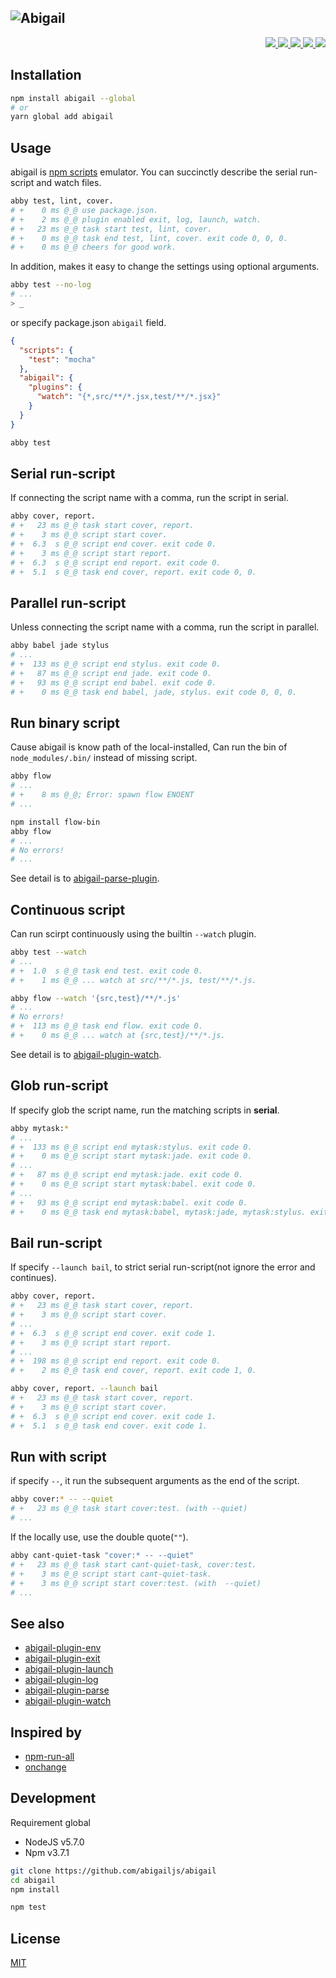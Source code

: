 ![Abigail](https://cloud.githubusercontent.com/assets/1548478/14227243/06457ec6-f934-11e5-9b30-a37a13ce1d4e.png)
---

<p align="right">
  <a href="https://npmjs.org/package/abigail">
    <img src="https://img.shields.io/npm/v/abigail.svg?style=flat-square">
  </a>
  <a href="https://travis-ci.org/abigailjs/abigail">
    <img src="http://img.shields.io/travis/abigailjs/abigail.svg?style=flat-square">
  </a>
  <a href="https://codeclimate.com/github/abigailjs/abigail/coverage">
    <img src="https://img.shields.io/codeclimate/github/abigailjs/abigail.svg?style=flat-square">
  </a>
  <a href="https://codeclimate.com/github/abigailjs/abigail">
    <img src="https://img.shields.io/codeclimate/coverage/github/abigailjs/abigail.svg?style=flat-square">
  </a>
  <a href="https://gemnasium.com/abigailjs/abigail">
    <img src="https://img.shields.io/gemnasium/abigailjs/abigail.svg?style=flat-square">
  </a>
</p>

Installation
---
```bash
npm install abigail --global
# or
yarn global add abigail
```

Usage
---

abigail is [npm scripts](https://docs.npmjs.com/misc/scripts) emulator.
You can succinctly describe the serial run-script and watch files.

```bash
abby test, lint, cover.
# +    0 ms @_@ use package.json.
# +    2 ms @_@ plugin enabled exit, log, launch, watch.
# +   23 ms @_@ task start test, lint, cover.
# +    0 ms @_@ task end test, lint, cover. exit code 0, 0, 0.
# +    0 ms @_@ cheers for good work.
```

In addition, makes it easy to change the settings using optional arguments.

```bash
abby test --no-log
# ...
> _
```

or specify package.json `abigail` field.

```json
{
  "scripts": {
    "test": "mocha"
  },
  "abigail": {
    "plugins": {
      "watch": "{*,src/**/*.jsx,test/**/*.jsx}"
    }
  }
}
```

```bash
abby test
```

Serial run-script
---
If connecting the script name with a comma, run the script in serial.

```bash
abby cover, report.
# +   23 ms @_@ task start cover, report.
# +    3 ms @_@ script start cover.
# +  6.3  s @_@ script end cover. exit code 0.
# +    3 ms @_@ script start report.
# +  6.3  s @_@ script end report. exit code 0.
# +  5.1  s @_@ task end cover, report. exit code 0, 0.
```

Parallel run-script
---
Unless connecting the script name with a comma, run the script in parallel.

```bash
abby babel jade stylus
# ...
# +  133 ms @_@ script end stylus. exit code 0.
# +   87 ms @_@ script end jade. exit code 0.
# +   93 ms @_@ script end babel. exit code 0.
# +    0 ms @_@ task end babel, jade, stylus. exit code 0, 0, 0.
```

Run binary script
---
Cause abigail is know path of the local-installed, Can run the bin of `node_modules/.bin/` instead of missing script.

```bash
abby flow
# ...
# +    8 ms @_@; Error: spawn flow ENOENT
# ...

npm install flow-bin
abby flow
# ...
# No errors!
# ...
```

See detail is to [abigail-parse-plugin](https://github.com/abigailjs/abigail-plugin-parse#abigail-parse-plugin).

Continuous script
---
Can run scirpt continuously using the builtin `--watch` plugin.

```bash
abby test --watch
# ...
# +  1.0  s @_@ task end test. exit code 0.
# +    1 ms @_@ ... watch at src/**/*.js, test/**/*.js.

abby flow --watch '{src,test}/**/*.js'
# ...
# No errors!
# +  113 ms @_@ task end flow. exit code 0.
# +    0 ms @_@ ... watch at {src,test}/**/*.js.
```

See detail is to [abigail-plugin-watch](https://github.com/abigailjs/abigail-plugin-watch#abigail-watch-plugin).

Glob run-script
---
If specify glob the script name, run the matching scripts in **serial**.

```bash
abby mytask:*
# ...
# +  133 ms @_@ script end mytask:stylus. exit code 0.
# +    0 ms @_@ script start mytask:jade. exit code 0.
# ...
# +   87 ms @_@ script end mytask:jade. exit code 0.
# +    0 ms @_@ script start mytask:babel. exit code 0.
# ...
# +   93 ms @_@ script end mytask:babel. exit code 0.
# +    0 ms @_@ task end mytask:babel, mytask:jade, mytask:stylus. exit code 0, 0, 0.
```

Bail run-script
---
If specify `--launch bail`, to strict serial run-script(not ignore the error and continues).

```bash
abby cover, report.
# +   23 ms @_@ task start cover, report.
# +    3 ms @_@ script start cover.
# ...
# +  6.3  s @_@ script end cover. exit code 1.
# +    3 ms @_@ script start report.
# ...
# +  198 ms @_@ script end report. exit code 0.
# +    2 ms @_@ task end cover, report. exit code 1, 0.

abby cover, report. --launch bail
# +   23 ms @_@ task start cover, report.
# +    3 ms @_@ script start cover.
# +  6.3  s @_@ script end cover. exit code 1.
# +  5.1  s @_@ task end cover. exit code 1.
```

Run with script
---
if specify `--`, it run the subsequent arguments as the end of the script.

```bash
abby cover:* -- --quiet
# +   23 ms @_@ task start cover:test. (with --quiet)
# ...
```

If the locally use, use the double quote(`""`).

```bash
abby cant-quiet-task "cover:* -- --quiet"
# +   23 ms @_@ task start cant-quiet-task, cover:test.
# +    3 ms @_@ script start cant-quiet-task.
# +    3 ms @_@ script start cover:test. (with  --quiet)
# ...
```

See also
---
* [abigail-plugin-env](https://github.com/abigailjs/abigail-plugin-env#usage)
* [abigail-plugin-exit](https://github.com/abigailjs/abigail-plugin-exit#usage)
* [abigail-plugin-launch](https://github.com/abigailjs/abigail-plugin-launch#usage)
* [abigail-plugin-log](https://github.com/abigailjs/abigail-plugin-log#usage)
* [abigail-plugin-parse](https://github.com/abigailjs/abigail-plugin-parse#usage)
* [abigail-plugin-watch](https://github.com/abigailjs/abigail-plugin-watch#usage)

Inspired by
---
* [npm-run-all](https://github.com/mysticatea/npm-run-all)
* [onchange](https://github.com/Qard/onchange)

Development
---
Requirement global
* NodeJS v5.7.0
* Npm v3.7.1

```bash
git clone https://github.com/abigailjs/abigail
cd abigail
npm install

npm test
```

License
---
[MIT](http://59naga.mit-license.org/)
